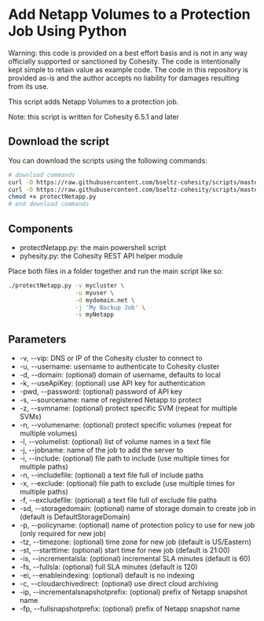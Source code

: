# Add Netapp Volumes to a Protection Job Using Python

Warning: this code is provided on a best effort basis and is not in any way officially supported or sanctioned by Cohesity. The code is intentionally kept simple to retain value as example code. The code in this repository is provided as-is and the author accepts no liability for damages resulting from its use.

This script adds Netapp Volumes to a protection job.

Note: this script is written for Cohesity 6.5.1 and later

## Download the script

You can download the scripts using the following commands:

```bash
# download commands
curl -O https://raw.githubusercontent.com/bseltz-cohesity/scripts/master/python/protectNetapp/protectNetapp.py
curl -O https://raw.githubusercontent.com/bseltz-cohesity/scripts/master/python/pyhesity.py
chmod +x protectNetapp.py
# end download commands
```

## Components

* protectNetapp.py: the main powershell script
* pyhesity.py: the Cohesity REST API helper module

Place both files in a folder together and run the main script like so:

```bash
./protectNetapp.py -v mycluster \
                   -u myuser \
                   -d mydomain.net \
                   -j 'My Backup Job' \
                   -s myNetapp
```

## Parameters

* -v, --vip: DNS or IP of the Cohesity cluster to connect to
* -u, --username: username to authenticate to Cohesity cluster
* -d, --domain: (optional) domain of username, defaults to local
* -k, --useApiKey: (optional) use API key for authentication
* -pwd, --password: (optional) password of API key
* -s, --sourcename: name of registered Netapp to protect
* -z, --svmname: (optional) protect specific SVM (repeat for multiple SVMs)
* -n, --volumename: (optional) protect specific volumes (repeat for multiple volumes)
* -l, --volumelist: (optional) list of volume names in a text file
* -j, --jobname: name of the job to add the server to
* -i, --include: (optional) file path to include (use multiple times for multiple paths)
* -n, --includefile: (optional) a text file full of include paths
* -x, --exclude: (optional) file path to exclude (use multiple times for multiple paths)
* -f, --excludefile: (optional) a text file full of exclude file paths
* -sd, --storagedomain: (optional) name of storage domain to create job in (default is DefaultStorageDomain)
* -p, --policyname: (optional) name of protection policy to use for new job (only required for new job)
* -tz, --timezone: (optional) time zone for new job (default is US/Eastern)
* -st, --starttime: (optional) start time for new job (default is 21:00)
* -is, --incrementalsla: (optional) incremental SLA minutes (default is 60)
* -fs, --fullsla: (optional) full SLA minutes (default is 120)
* -ei, --enableindexing: (optional) default is no indexing
* -c, --cloudarchivedirect: (optional) use direct cloud archiving
* -ip, --incrementalsnapshotprefix: (optional) prefix of Netapp snapshot name
* -fp, --fullsnapshotprefix: (optional) prefix of Netapp snapshot name
